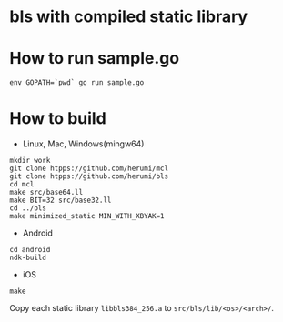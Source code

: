 # bls with compiled static library

# How to run sample.go
```
env GOPATH=`pwd` go run sample.go
```

# How to build

* Linux, Mac, Windows(mingw64)
```
mkdir work
git clone htpps://github.com/herumi/mcl
git clone htpps://github.com/herumi/bls
cd mcl
make src/base64.ll
make BIT=32 src/base32.ll
cd ../bls
make minimized_static MIN_WITH_XBYAK=1
```

* Android
```
cd android
ndk-build
```

* iOS
```
make
```

Copy each static library `libbls384_256.a` to `src/bls/lib/<os>/<arch>/`.
